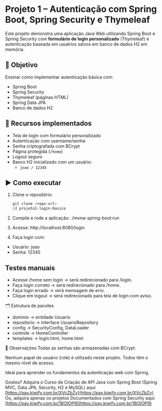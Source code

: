 # Projeto 1 – Autenticação com Spring Boot, Spring Security e Thymeleaf

Este projeto demonstra uma aplicação Java Web utilizando Spring Boot e Spring Security com **formulário de login personalizado** (Thymeleaf) e autenticação baseada em usuários salvos em banco de dados H2 em memória.

## 🎯 Objetivo

Ensinar como implementar autenticação básica com:
- Spring Boot
- Spring Security
- Thymeleaf (páginas HTML)
- Spring Data JPA
- Banco de dados H2

## 🔐 Recursos implementados

- Tela de login com formulário personalizado
- Autenticação com username/senha
- Senha criptografada com BCrypt
- Página protegida (`/home`)
- Logout seguro
- Banco H2 inicializado com um usuário:  
  - `joao / 12345`

## ▶️ Como executar

1. Clone o repositório:
   ```bash
   git clone <repo-url>
   cd projeto1-login-basico
2. Compile e rode a aplicação:
./mvnw spring-boot:run

3. Acesse: http://localhost:8080/login

4. Faça login com:
- Usuário: joao
- Senha: 12345

## Testes manuais
- Acesse /home sem login → será redirecionado para /login.
- Faça login correto → será redirecionado para /home.
- Faça login errado → verá mensagem de erro.
- Clique em logout → será redirecionado para tela de login com aviso.

🗂️ Estrutura de pacotes
- dominio → entidade Usuario
- repositorio → interface UsuarioRepository
- config → SecurityConfig, DataLoader
- controle → HomeController
- templates → login.html, home.html

📝 Observações
Todas as senhas são armazenadas com BCrypt.

Nenhum papel de usuário (role) é utilizado neste projeto. Todos têm o mesmo nível de acesso.

Ideal para aprender os fundamentos da autenticação web com Spring.

Gostou? Adquira o Curso de Criação de API Java com Spring Boot (Spring MVC, Data JPA, Security, H2 e MySQL) aqui: [https://pay.kiwify.com.br/XVcZbZy](https://pay.kiwify.com.br/XVcZbZy)
Ou, adquira apenas os projetos Documentados com Spring Security aqui: [https://pay.kiwify.com.br/1BOIOP9](https://pay.kiwify.com.br/1BOIOP9)
